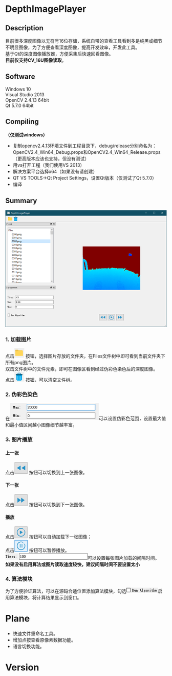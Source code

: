 # DepthImagePlayer

## Description
目前很多深度图像以无符号16位存储，系统自带的查看工具看到多是纯黑或细节不明显图像，为了方便查看深度图像，提高开发效率，开发此工具。  
基于Qt的深度图像播放器，方便采集后快速回看图像。  
**目前仅支持CV_16U图像读取**。  
  
## Software
Windows 10  
Visual Studio 2013  
OpenCV 2.4.13  64bit  
Qt 5.7.0  64bit  

## Compiling
**（仅测试windows）**
* 复制opencv2.4.13环境文件到工程目录下，debug/release分别命名为：OpenCV2.4_Win64_Debug.props和OpenCV2.4_Win64_Release.props（更高版本应该也支持，但没有测试）  
* 用vs打开工程（我们使用VS 2013）  
* 解决方案平台选择x64（如果没有请创建）  
* QT VS TOOLS->Qt Project Settings，设置Qt版本（仅测试了Qt 5.7.0）  
* 编译  

## Summary 

![界面](image/1.png "界面")  
### 1. 加载图片  
点击![打开](image/2.png "打开") 按钮，选择图片存放的文件夹，在Files文件树中即可看到当前文件夹下所有png图片。  
双击文件树中的文件元素，即可在图像区看到经过伪彩色染色后的深度图像。  
点击![清除](image/9.png "清除") 按钮，可以清空文件树。  

### 2. 伪彩色染色
在![伪彩色](image/3.png "伪彩色")可以设置伪彩色范围，设置最大值和最小值区间越小图像细节越丰富。  

### 3. 图片播放
#### 上一张
点击![上一张](image/4.png "上一张") 按钮可以切换到上一张图像。  
#### 下一张
点击![下一张](image/5.png "下一张") 按钮可以切换到下一张图像。  
#### 播放
点击![播放](image/6.png "播放") 按钮可以自动加载下一张图像；  
点击![暂停](image/7.png "暂停") 按钮可以暂停播放。  
![间隔时间](image/8.png "间隔时间")可以设置每张图片加载的间隔时间。  
**如果没有启用算法或图片读取速度较快，建议间隔时间不要设置太小**

### 4. 算法模块
为了方便验证算法，可以在源码合适位置添加算法模块，勾选![算法模块](image/10.png "算法模块")启用算法模块，将计算结果显示到窗口。

# Plane
* 快速文件重命名工具。  
* 增加点按查看原像素数据功能。  
* 语言切换功能。  

# Version



